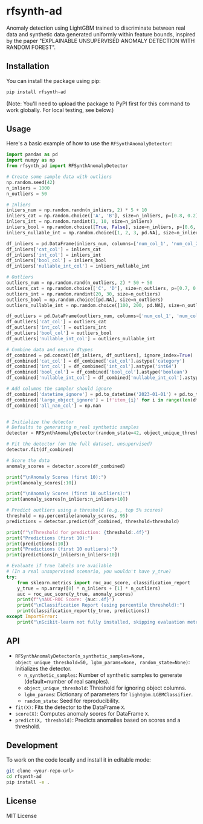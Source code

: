 # rfsynth-ad

Anomaly detection using LightGBM trained to discriminate between real data and synthetic data generated uniformly within feature bounds, inspired by the paper "EXPLAINABLE UNSUPERVISED ANOMALY DETECTION WITH RANDOM FOREST".

## Installation

You can install the package using pip:

```bash
pip install rfsynth-ad
```

(Note: You'll need to upload the package to PyPI first for this command to work globally. For local testing, see below.)

## Usage

Here's a basic example of how to use the `RFSynthAnomalyDetector`:

```python
import pandas as pd
import numpy as np
from rfsynth_ad import RFSynthAnomalyDetector

# Create some sample data with outliers
np.random.seed(42)
n_inliers = 1000
n_outliers = 50

# Inliers
inliers_num = np.random.randn(n_inliers, 2) * 5 + 10
inliers_cat = np.random.choice(['A', 'B'], size=n_inliers, p=[0.8, 0.2])
inliers_int = np.random.randint(1, 10, size=n_inliers)
inliers_bool = np.random.choice([True, False], size=n_inliers, p=[0.6, 0.4])
inliers_nullable_int = np.random.choice([1, 2, 3, pd.NA], size=n_inliers, p=[0.3, 0.3, 0.3, 0.1])

df_inliers = pd.DataFrame(inliers_num, columns=['num_col_1', 'num_col_2'])
df_inliers['cat_col'] = inliers_cat
df_inliers['int_col'] = inliers_int
df_inliers['bool_col'] = inliers_bool
df_inliers['nullable_int_col'] = inliers_nullable_int

# Outliers
outliers_num = np.random.rand(n_outliers, 2) * 50 + 50
outliers_cat = np.random.choice(['C', 'D'], size=n_outliers, p=[0.7, 0.3])
outliers_int = np.random.randint(20, 30, size=n_outliers)
outliers_bool = np.random.choice([pd.NA], size=n_outliers)
outliers_nullable_int = np.random.choice([100, 200, pd.NA], size=n_outliers, p=[0.4, 0.4, 0.2])

df_outliers = pd.DataFrame(outliers_num, columns=['num_col_1', 'num_col_2'])
df_outliers['cat_col'] = outliers_cat
df_outliers['int_col'] = outliers_int
df_outliers['bool_col'] = outliers_bool
df_outliers['nullable_int_col'] = outliers_nullable_int

# Combine data and ensure dtypes
df_combined = pd.concat([df_inliers, df_outliers], ignore_index=True)
df_combined['cat_col'] = df_combined['cat_col'].astype('category')
df_combined['int_col'] = df_combined['int_col'].astype('int64')
df_combined['bool_col'] = df_combined['bool_col'].astype('boolean')
df_combined['nullable_int_col'] = df_combined['nullable_int_col'].astype('Int64')

# Add columns the sampler should ignore
df_combined['datetime_ignore'] = pd.to_datetime('2023-01-01') + pd.to_timedelta(range(len(df_combined)), unit='s')
df_combined['large_object_ignore'] = [f'item_{i}' for i in range(len(df_combined))]
df_combined['all_nan_col'] = np.nan


# Initialize the detector
# Defaults to generating n_real synthetic samples
detector = RFSynthAnomalyDetector(random_state=42, object_unique_threshold=50)

# Fit the detector (on the full dataset, unsupervised)
detector.fit(df_combined)

# Score the data
anomaly_scores = detector.score(df_combined)

print("\nAnomaly Scores (first 10):")
print(anomaly_scores[:10])

print("\nAnomaly Scores (first 10 outliers):")
print(anomaly_scores[n_inliers:n_inliers+10])

# Predict outliers using a threshold (e.g., top 5% scores)
threshold = np.percentile(anomaly_scores, 95)
predictions = detector.predict(df_combined, threshold=threshold)

print(f"\nThreshold for prediction: {threshold:.4f}")
print("Predictions (first 10):")
print(predictions[:10])
print("Predictions (first 10 outliers):")
print(predictions[n_inliers:n_inliers+10])

# Evaluate if true labels are available
# (In a real unsupervised scenario, you wouldn't have y_true)
try:
    from sklearn.metrics import roc_auc_score, classification_report
    y_true = np.array([0] * n_inliers + [1] * n_outliers)
    auc = roc_auc_score(y_true, anomaly_scores)
    print(f"\nAUC-ROC Score: {auc:.4f}")
    print("\nClassification Report (using percentile threshold):")
    print(classification_report(y_true, predictions))
except ImportError:
    print("\nScikit-learn not fully installed, skipping evaluation metrics.")

```

## API

*   `RFSynthAnomalyDetector(n_synthetic_samples=None, object_unique_threshold=50, lgbm_params=None, random_state=None)`: Initializes the detector.
    *   `n_synthetic_samples`: Number of synthetic samples to generate (default=number of real samples).
    *   `object_unique_threshold`: Threshold for ignoring object columns.
    *   `lgbm_params`: Dictionary of parameters for `lightgbm.LGBMClassifier`.
    *   `random_state`: Seed for reproducibility.
*   `fit(X)`: Fits the detector to the DataFrame `X`.
*   `score(X)`: Computes anomaly scores for DataFrame `X`.
*   `predict(X, threshold)`: Predicts anomalies based on scores and a threshold.

## Development

To work on the code locally and install it in editable mode:

```bash
git clone <your-repo-url>
cd rfsynth-ad
pip install -e .
```

## License

MIT License
